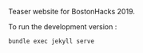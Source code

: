 Teaser website for BostonHacks 2019.

To run the development version :
```
bundle exec jekyll serve
```